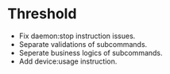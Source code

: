 # Threshold

- Fix daemon:stop instruction issues.
- Separate validations of subcommands.
- Seperate business logics of subcommands.
- Add device:usage instruction.

